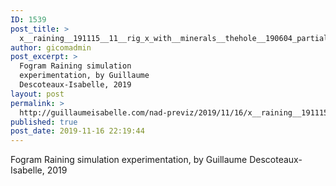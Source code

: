 ```yaml
---
ID: 1539
post_title: >
  x__raining__191115__11__rig_x_with__minerals__thehole__190604_partial
author: gicomadmin
post_excerpt: >
  Fogram Raining simulation
  experimentation, by Guillaume
  Descoteaux-Isabelle, 2019
layout: post
permalink: >
  http://guillaumeisabelle.com/nad-previz/2019/11/16/x__raining__191115__11__rig_x_with__minerals__thehole__190604_partial/
published: true
post_date: 2019-11-16 22:19:44
---
```

<!-- wp:paragraph -->

Fogram Raining simulation experimentation, by Guillaume Descoteaux-Isabelle, 2019

<!-- /wp:paragraph -->

<!-- wp:block {"ref":"reusable1"} /-->